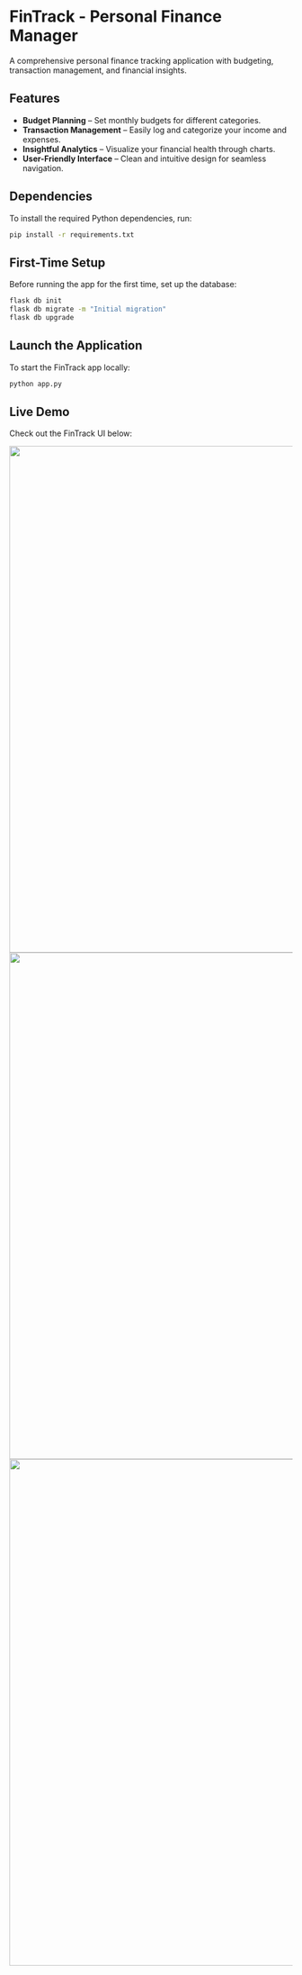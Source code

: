 # FinTrack - Personal Finance Manager


A comprehensive personal finance tracking application with budgeting, transaction management, and financial insights.

## Features

- **Budget Planning** – Set monthly budgets for different categories.
- **Transaction Management** – Easily log and categorize your income and expenses.
- **Insightful Analytics** – Visualize your financial health through charts.
- **User-Friendly Interface** – Clean and intuitive design for seamless navigation.


## Dependencies

To install the required Python dependencies, run:

```bash
pip install -r requirements.txt
```

## First-Time Setup

Before running the app for the first time, set up the database:

```bash
flask db init
flask db migrate -m "Initial migration"
flask db upgrade
```
## Launch the Application

To start the FinTrack app locally:

```bash
python app.py
```

## Live Demo

Check out the FinTrack UI below:

<img src="https://github.com/user-attachments/assets/78472276-1fda-48e6-806e-d1104613348e" width="900"/>

<img src="https://github.com/user-attachments/assets/d3eecb96-d487-44bc-96d1-cc8baf37bb39" width="900"/>

<img src="https://github.com/user-attachments/assets/39a78d94-2bc3-4f2c-9977-c199641dc4cc" width="900"/>
